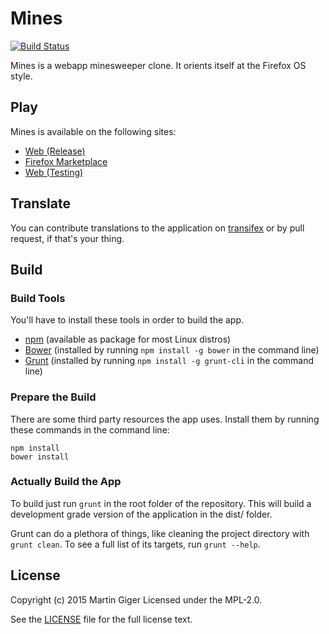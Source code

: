 Mines
=====
[![Build Status](https://travis-ci.org/freaktechnik/mines.js.svg)](https://travis-ci.org/freaktechnik/mines.js)

Mines is a webapp minesweeper clone. It orients itself at the Firefox OS style.

Play
----
Mines is available on the following sites:

 * [Web (Release)](http://humanoids.be/mines)
 * [Firefox Marketplace](https://marketplace.firefox.com/app/mines/)
 * [Web (Testing)](http://lab.humanoids.be/mines.js)

Translate
---------
You can contribute translations to the application on [transifex](http://transifex.com/projects/p/mines) or by pull request, if that's your thing.

Build
-----

### Build Tools
You'll have to install these tools in order to build the app.

* [npm](https://www.npmjs.com/) (available as package for most Linux distros)
* [Bower](http://bower.io/) (installed by running `npm install -g bower` in the command line)
* [Grunt](http://gruntjs.com/) (installed by running `npm install -g grunt-cli` in the command line)

### Prepare the Build
There are some third party resources the app uses. Install them by running these commands in the command line:
```
npm install
bower install
```

### Actually Build the App
To build just run `grunt` in the root folder of the repository. This will build a development grade version of the application in the dist/ folder.

Grunt can do a plethora of things, like cleaning the project directory with `grunt clean`. To see a full list of its targets, run `grunt --help`.

License
-------
Copyright (c) 2015 Martin Giger
Licensed under the MPL-2.0.

See the [LICENSE](LICENSE) file for the full license text.

